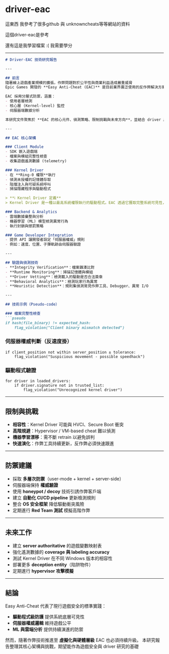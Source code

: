 # driver-eac
這東西 我參考了很多github 與 unknowncheats等等網站的資料 


這個driver-eac是參考

還有這是我學習檔案 :(  我需要學分


---------

````markdown
# Driver-EAC 技術研究報告

---

## 前言
隨著線上遊戲產業規模的擴張，作弊問題對於公平性與商業利益造成嚴重威脅
Epic Games 開發的 **Easy Anti-Cheat (EAC)** 是目前業界廣泛使用的反作弊解決方案之一  

EAC 採用分層式防禦，涵蓋：
- 使用者層檢測
- 核心層 (Kernel-level) 監控
- 伺服器端數據分析  

本研究文件聚焦於 **EAC 的核心元件、偵測策略、限制挑戰與未來方向**，並結合 driver 層級的技術探討。

---

## EAC 核心架構

### Client Module
- SDK 嵌入遊戲端  
- 檔案與模組完整性檢查  
- 收集遊戲遙測數據 (telemetry)  

### Kernel Driver
- 在 **Ring-0 權限**執行  
- 偵測未授權的記憶體存取  
- 阻擋注入與可疑系統呼叫  
- 掃描隱藏程序與驅動程式  

> **ℹ Kernel Driver 定義**  
> Kernel Driver 是一種以最高系統權限執行的驅動程式。EAC 透過它獲取完整系統可見性，但也伴隨相容性與安全性風險。  

### Backend & Analytics
- 雲端數據彙整與分析  
- 機器學習 (ML) 模型檢測異常行為  
- 執行封鎖與懲罰策略  

### Game Developer Integration
- 提供 API 讓開發者設定「伺服器權威」規則  
- 例如：速度、位置、子彈軌跡由伺服器驗證  

---

## 驗證與偵測技術
- **Integrity Verification**：檔案雜湊比對  
- **Runtime Monitoring**：掃描記憶體與模組  
- **Driver Vetting**：檢測載入的驅動是否合法簽章  
- **Behavioral Analytics**：檢測玩家行為異常  
- **Heuristic Detection**：規則集偵測常見作弊工具、Debugger、異常 I/O  

---

## 技術示例（Pseudo-code）

### 檔案完整性檢查
```pseudo
if hash(file_binary) != expected_hash:
    flag_violation("Client binary mismatch detected")
````

### 伺服器權威判斷（反速度掛）

```pseudo
if client_position not within server_position ± tolerance:
    flag_violation("Suspicious movement - possible speedhack")
```

### 驅動程式驗證

```pseudo
for driver in loaded_drivers:
    if driver.signature not in trusted_list:
        flag_violation("Unrecognized kernel driver")
```

---

## 限制與挑戰

* **相容性**：Kernel Driver 可能與 HVCI、Secure Boot 衝突
* **高階規避**：Hypervisor / VM-based cheat 難以偵測
* **機器學習漂移**：需不斷 retrain 以避免誤判
* **快速演化**：作弊工具持續更新，反作弊必須快速跟進

---

## 防禦建議

* 採取 **多層次防禦**（user-mode + kernel + server-side）
* 伺服器端保持 **權威驗證**
* 使用 **honeypot / decoy** 技術引誘作弊客戶端
* 建立 **自動化 CI/CD pipeline** 更新檢測規則
* 整合 **OS 安全框架** 降低驅動衝突風險
* 定期進行 **Red Team 測試** 模擬高階作弊

---

## 未來工作

* 建立 **server authoritative** 的遊戲變數映射表
* 強化遙測數據的 **coverage 與 labeling accuracy**
* 測試 Kernel Driver 在不同 Windows 版本的相容性
* 部署更多 **deception entity**（陷阱物件）
* 定期進行 **hypervisor 攻擊模擬**

---

## 結論

Easy Anti-Cheat 代表了現行遊戲安全的標準實踐：

* **驅動程式級防護** 提供系統底層可見性
* **伺服器權威邏輯** 維持遊戲公平
* **ML 與雲端分析** 提供持續演進的防禦

然而，隨著作弊技術推進至 **虛擬化與硬體層級** EAC 也必須持續升級。
本研究報告整理其核心架構與挑戰，期望能作為遊戲安全與 driver 研究的基礎
